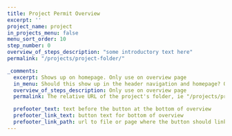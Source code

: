 ```yaml
---
title: Project Permit Overview
excerpt: ''
project_name: project
in_projects_menu: false
menu_sort_order: 10
step_number: 0
overview_of_steps_description: "some introductory text here"
permalink: "/projects/project-folder/"

_comments:
  excerpt: Shows up on homepage. Only use on overview page
  in_menu: Should this show up in the header navigation and homepage? Ony use on overview page
  overview_of_steps_description: Only use on overview page
  permalink: The relative URL of the project's folder, ie "/projects/project-folder/". Only use on overview page

  prefooter_text: text before the button at the bottom of overview
  prefooter_link_text: button text for bottom of overview
  prefooter_link_path: url to file or page where the button should link
---
```

